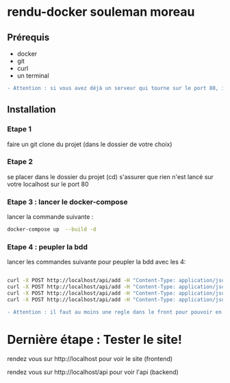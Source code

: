 # rendu-docker souleman moreau

## Prérequis

- docker
- git
- curl
- un terminal

<!-- ecrire en rouge -->

```diff
- Attention : si vous avez déjà un serveur qui tourne sur le port 80, il faudra le stopper avant de lancer le docker-compose
```

## Installation

### Etape 1

faire un git clone du projet (dans le dossier de votre choix)

### Etape 2

se placer dans le dossier du projet (cd)
s'assurer que rien n'est lancé sur votre localhost sur le port 80

### Etape 3 : lancer le docker-compose

lancer la commande suivante :

```bash
docker-compose up  --build -d
```

### Etape 4 : peupler la bdd

lancer les commandes suivante pour peupler la bdd avec les 4:

```bash

curl -X POST http://localhost/api/add -H "Content-Type: application/json" -d '{"id": 1, "title": "If you dont have a mobile website, you dont have a website.", "description": "In 2014, 50% of worldwide traffic uses mobile. A website must adapt the content for mobile.", "likes": 0, "dislikes": 0, "tags": ["ui"]}' &&
curl -X POST http://localhost/api/add -H "Content-Type: application/json" -d '{"id": 2, "title": "Leave the code cleaner than you found it.", "description": "From Clean Code: always leave the code cleaner than it was before.", "likes": 0, "dislikes": 0, "tags": ["craftsmanship", "clean code"]}' &&
curl -X POST http://localhost/api/add -H "Content-Type: application/json" -d '{"id": 3, "title": "Never say : \"Ive done, it works on my machine !\" #itworksonmymachine", "likes": 0, "dislikes": 0, "tags": []}' &&
curl -X POST http://localhost/api/add -H "Content-Type: application/json" -d '{"id": 4, "title": "Always use === in JavaScript!", "likes": 0, "dislikes": 0, "tags": ["javascript"]}'
```

```diff
- Attention : il faut au moins une regle dans le front pour pouvoir en ajouter d'autres il est donc necessaire de peupler la bdd avec au moins une regle
```

# Dernière étape : Tester le site!

rendez vous sur http://localhost pour voir le site (frontend)

rendez vous sur http://localhost/api pour voir l'api (backend)
